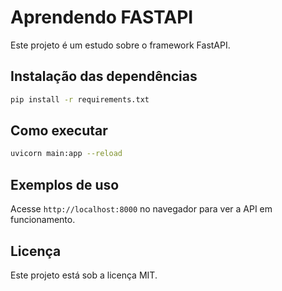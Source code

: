 
# Aprendendo FASTAPI

Este projeto é um estudo sobre o framework FastAPI.

## Instalação das dependências

```bash
pip install -r requirements.txt
```

## Como executar

```bash
uvicorn main:app --reload
```

## Exemplos de uso

Acesse `http://localhost:8000` no navegador para ver a API em funcionamento.

## Licença

Este projeto está sob a licença MIT.
